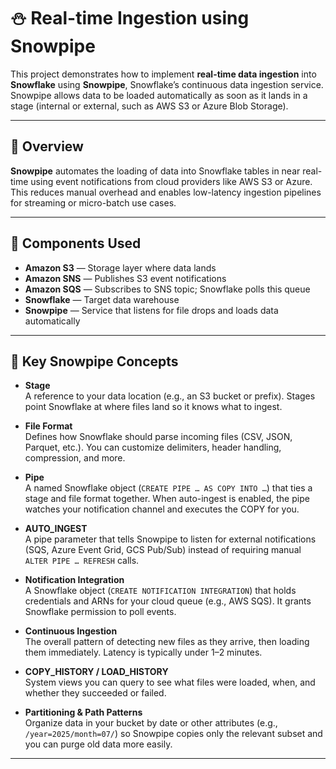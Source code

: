 
# ⛄ Real-time Ingestion using Snowpipe

This project demonstrates how to implement **real-time data ingestion** into **Snowflake** using **Snowpipe**, 
Snowflake’s continuous data ingestion service. Snowpipe allows data to be loaded automatically as soon as it lands in a stage (internal or external, 
such as AWS S3 or Azure Blob Storage).

---

## 📌 Overview

**Snowpipe** automates the loading of data into Snowflake tables in near real-time using event notifications from cloud providers like AWS S3 or Azure. 
This reduces manual overhead and enables low-latency ingestion pipelines for streaming or micro-batch use cases.

---


## 🧩 Components Used

- **Amazon S3** — Storage layer where data lands
- **Amazon SNS** — Publishes S3 event notifications
- **Amazon SQS** — Subscribes to SNS topic; Snowflake polls this queue
- **Snowflake** — Target data warehouse
- **Snowpipe** — Service that listens for file drops and loads data automatically

---

## 🌟 Key Snowpipe Concepts

- **Stage**  
  A reference to your data location (e.g., an S3 bucket or prefix). Stages point Snowflake at where files land so it knows what to ingest.

- **File Format**  
  Defines how Snowflake should parse incoming files (CSV, JSON, Parquet, etc.). You can customize delimiters, header handling, compression, and more.

- **Pipe**  
  A named Snowflake object (`CREATE PIPE … AS COPY INTO …`) that ties a stage and file format together. When auto-ingest is enabled, the pipe watches your notification channel and executes the COPY for you.

- **AUTO_INGEST**  
  A pipe parameter that tells Snowpipe to listen for external notifications (SQS, Azure Event Grid, GCS Pub/Sub) instead of requiring manual `ALTER PIPE … REFRESH` calls.

- **Notification Integration**  
  A Snowflake object (`CREATE NOTIFICATION INTEGRATION`) that holds credentials and ARNs for your cloud queue (e.g., AWS SQS). It grants Snowflake permission to poll events.

- **Continuous Ingestion**  
  The overall pattern of detecting new files as they arrive, then loading them immediately. Latency is typically under 1–2 minutes.

- **COPY_HISTORY / LOAD_HISTORY**  
  System views you can query to see what files were loaded, when, and whether they succeeded or failed.

- **Partitioning & Path Patterns**  
  Organize data in your bucket by date or other attributes (e.g., `/year=2025/month=07/`) so Snowpipe copies only the relevant subset and you can purge old data more easily.

---

